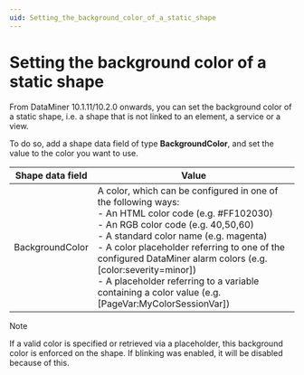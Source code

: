 ```yaml
---
uid: Setting_the_background_color_of_a_static_shape
---
```


# Setting the background color of a static shape

From DataMiner 10.1.11/10.2.0 onwards, you can set the background color of a static shape, i.e. a shape that is not linked to an element, a service or a view.

To do so, add a shape data field of type **BackgroundColor**, and set the value to the color you want to use.

| Shape data field | Value |
|--|--|
| BackgroundColor  | A color, which can be configured in one of the following ways:<br> - An HTML color code (e.g. #FF102030)<br> - An RGB color code (e.g. 40,50,60)<br> - A standard color name (e.g. magenta)<br> - A color placeholder referring to one of the configured DataMiner alarm colors (e.g. \[color:severity=minor\])<br> - A placeholder referring to a variable containing a color value (e.g. \[PageVar:MyColorSessionVar\]) |

> [!NOTE]
> If a valid color is specified or retrieved via a placeholder, this background color is enforced on the shape. If blinking was enabled, it will be disabled because of this.
